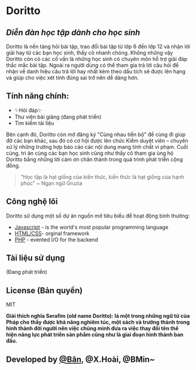 # Doritto
## _Diễn đàn học tập dành cho học sinh_

Doritto là nền tảng hỏi bài tập, trao đổi bài tập từ lớp 6 đến lớp 12 và nhận lời giải hay từ các bạn học sinh, thầy cô nhanh chóng. Không những vậy Doritto còn có các cố vấn là những học sinh có chuyên môn hỗ trợ giải đáp thắc mắc bài tập. Ngoài ra người dùng có thể tham gia trả lời câu hỏi để nhận về danh hiệu câu trả lời hay nhất kèm theo dấu tích sẽ được lên hạng và giúp cho việc xét tính đúng sai trở nên dễ dàng hơn.
## Tính năng chính:
- ✨Hỏi đáp✨
- Thư viện bài giảng (đang phát triển)
- Tìm kiếm tài liệu

 Bên cạnh đó, Doritto còn mở đăng ký "Cùng nhau tiến bộ" để cùng đi giúp đỡ các bạn khác, sau đó có cơ hội được lên chức Kiểm duyệt viên – chuyên xử lý những trường hợp báo cáo các nội dung mang tính chất vi phạm. Cuối cùng, tri ân cùng các bạn học sinh cũng như thầy cô tham gia ủng hộ Doritto bằng những lời cảm ơn chân thành trong quá trình phát triển cộng đồng.

> "Học tập là hạt giống của kiến thức, 
>  kiến thức là hạt giống của hạnh phúc"
> ~ Ngạn ngữ Gruzia

## Công nghệ lõi

Doritto sử dụng một số dự án nguồn mở tiêu biểu để hoạt động bình thường:

- [Javascript](https://www.javascript.com/) - is the world's most popular programming language
- [HTML/CSS](https://www.w3.org/)- orginal framework
- [PHP](https://www.php.net/) - evented I/O for the backend

## Tài liệu sử dụng
(Đang phát triển)
## License (Bản quyền)

MIT

**Giải thích nghĩa Serafim (old name Doritto): là một trong những ngữ từ của Pháp cho thấy được khả năng nghiêm túc, một sách và trưởng thành trong hình thành đời người nên việc chúng mình đưa ra việc thay đổi tên thể hiện năng lực phát triển sản phẩm cũng như là giai đoạn hình thành ban đầu.**

## Developed by [@Bân](mailto:BANBAN22432@GMAIL.COM), @X.Hoài, @BMin~
